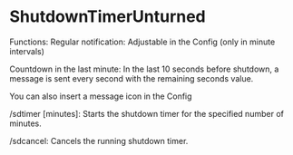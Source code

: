 # ShutdownTimerUnturned
Functions:
Regular notification: Adjustable in the Config (only in minute intervals)

Countdown in the last minute: In the last 10 seconds before shutdown, a message is sent every second with the remaining seconds value.

You can also insert a message icon in the Config

/sdtimer [minutes]: Starts the shutdown timer for the specified number of minutes.

/sdcancel: Cancels the running shutdown timer.
